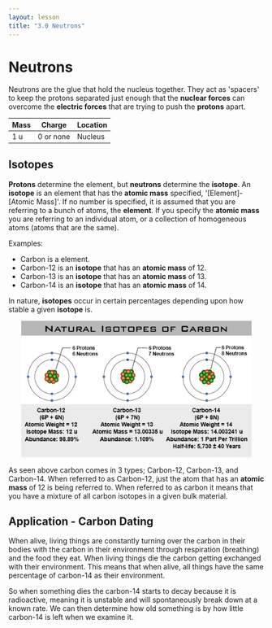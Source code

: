 ```yaml
---
layout: lesson
title: "3.0 Neutrons"
---
```

# Neutrons
Neutrons are the glue that hold the nucleus together.
They act as 'spacers' to keep the protons separated just enough that the **nuclear forces** can overcome the **electric forces** that are trying to push the **protons** apart.

| Mass | Charge    | Location |
|------|--------   |----------|
| 1 u  | 0 or none | Nucleus |

## Isotopes
**Protons** determine the element, but **neutrons** determine the **isotope**.
An **isotope** is an element that has the **atomic mass** specified, '[Element]-[Atomic Mass]'.
If no number is specified, it is assumed that you are referring to a bunch of atoms, the **element**.
If you specify the **atomic mass**  you are referring to an individual atom, or a collection of homogeneous atoms (atoms that are the same).

Examples:

  * Carbon is a element.
  * Carbon-12 is an **isotope** that has an **atomic mass** of 12.
  * Carbon-13 is an **isotope** that has an **atomic mass** of 13.
  * Carbon-14 is an **isotope** that has an **atomic mass** of 14.

In nature, **isotopes** occur in certain percentages depending upon how stable a given **isotope** is.

<center>
<img src="images/carbon_isotopes.jpeg" alt="drawing" width="90%"/>
</center>

As seen above carbon comes in 3 types; Carbon-12, Carbon-13, and Carbon-14.
When referred to as Carbon-12, just the atom that has an **atomic mass** of 12 is being referred to.
When referred to as carbon it means that you have a mixture of all carbon isotopes in a given bulk material.

## Application - Carbon Dating
When alive, living things are constantly turning over the carbon in their bodies with the carbon in their environment through respiration (breathing) and the food they eat.
When living things die the carbon getting exchanged with their environment.
This means that when alive, all things have the same percentage of carbon-14 as their environment.

So when something dies the carbon-14 starts to decay because it is radioactive, meaning it is unstable and will spontaneously break down at a known rate.
We can then determine how old something is by how little carbon-14 is left when we examine it.

